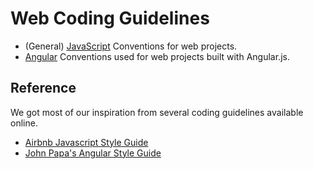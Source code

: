 # Web Coding Guidelines

- (General) [JavaScript](JavaScript/) Conventions for web projects.
- [Angular](Angular/) Conventions used for web projects built with Angular.js.

## Reference

We got most of our inspiration from several coding guidelines available online.

- [Airbnb Javascript Style Guide](https://github.com/airbnb/javascript)
- [John Papa's Angular Style Guide](https://github.com/johnpapa/angular-styleguide)
